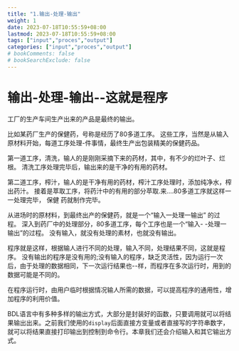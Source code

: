 ```yaml
---
title: "1.输出-处理-输出"
weight: 1
date: 2023-07-18T10:55:59+08:00
lastmod: 2023-07-18T10:55:59+08:00
tags: ["input","proces","output"]
categories: ["input","proces","output"]
# bookComments: false
# bookSearchExclude: false
---
```


# 输出-处理-输出--这就是程序

工厂的生产车间生产出来的产品是最终的输出。

比如某药厂生产的保健药，号称是经历了80多道工序。
这些工序，当然是从输入原材料开始，每道工序处理-件事情，最终生产出包装精美的保健药品。


第一道工序，清洗，输人的是刚刚采摘下来的药材，其中，有不少的烂叶子、烂根。
清洗工序处理完毕后，输出来的是干净的有用的药材。


第二道工序，榨汁，输人的是干净有用的药材，榨汁工序处理时，添加纯净水，榨出药汁。
接着是萃取工序，将药汁中的有用的部分苹取.来....80多道工序就这样一一处理完毕， 保健
药就制作完毕。

从进场时的原材料，到最终出产的保健药，就是一个“输入一处理一输出” 的过程。
深入到药厂中的处理部分，80多道工序，每个工序也是一个“输入- -处理一输出”的过程。
没有输入，就没有处理的素材，也就没有输出。


程序就是这样，根据输人进行不同的处理，输入不同，处理结果不同，这就是程序。
没有输出的程序是没有用的;没有输入的程序，缺乏灵活性，因为运行一次后，由于处理的数据相同，下一次运行结果也--样，而程序在多次运行时，用到的数据可能是不同的。

在程序运行时，由用户临时根据情况输人所需的数据，可以提高程序的通用性，增加程序的利用价值。

BDL语言中有多种多样的输出方式，大部分是封装好的函数，只要调用就可以将结果输出出来。之前我们使用的`display`后面直接方变量或者直接写的字符串数字，就可以将结果直接打印输出到控制到命令行。本章我们还会介绍输入和其它输出方式。
